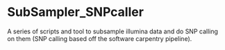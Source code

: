 # SubSampler_SNPcaller
A series of scripts and tool to subsample illumina data and do SNP calling on them (SNP calling based off the software carpentry pipeline).
